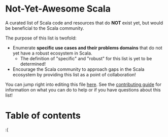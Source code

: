 # Not-Yet-Awesome Scala

A curated list of Scala code and resources that do **NOT** exist yet, but would be beneficial to the Scala community.

The purpose of this list is twofold:

* Enumerate **specific use cases and their problems domains** that do not yet have a robust ecosystem in Scala.
    * The definition of "specific" and "robust" for this list is yet to be determined!
* Encourage the Scala community to approach gaps in the Scala ecosystem by providing this list as a point of collaboration!

You can jump right into editing this file [here](https://github.com/awesome-scala/awesome-scala/edit/master/README.md). See the [contributing guide](CONTRIBUTING.md) for information on what you can do to help or if you have questions about this list!

# Table of contents

:(